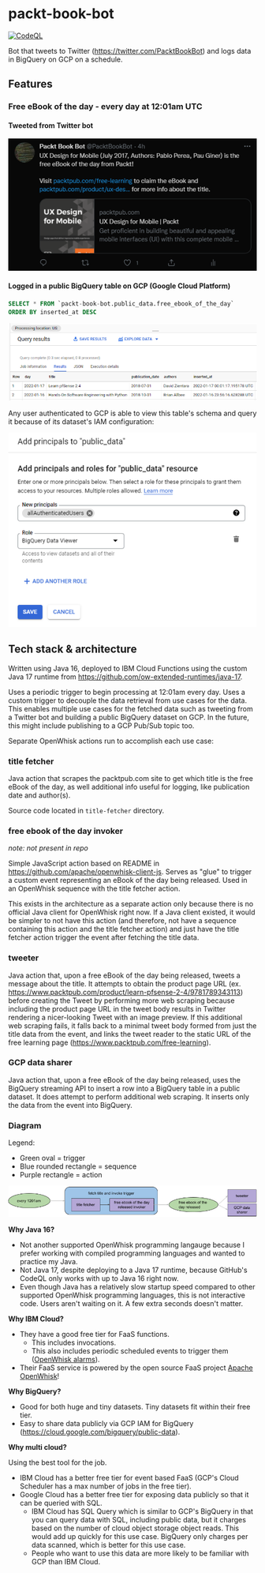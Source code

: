 # packt-book-bot

[![CodeQL](https://github.com/mattwelke/packt-book-bot/actions/workflows/codeql-analysis.yml/badge.svg?branch=main)](https://github.com/mattwelke/packt-book-bot/actions/workflows/codeql-analysis.yml)

Bot that tweets to Twitter (https://twitter.com/PacktBookBot) and logs data in BigQuery on GCP on a schedule.

## Features

### Free eBook of the day - every day at 12:01am UTC
  
#### Tweeted from Twitter bot

![Screenshot of free eBook of the day tweet](img/tweet_example.png)

#### Logged in a public BigQuery table on GCP (Google Cloud Platform)

```sql
SELECT * FROM `packt-book-bot.public_data.free_ebook_of_the_day`
ORDER BY inserted_at DESC
```

![screenshot of BigQuery results](img/bigquery_results.png)

Any user authenticated to GCP is able to view this table's schema and query it because of its dataset's IAM configuration:

![Screenshot of BigQuery dataset IAM](img/bigquery_iam.png)

## Tech stack & architecture

Written using Java 16, deployed to IBM Cloud Functions using the custom Java 17 runtime from https://github.com/ow-extended-runtimes/java-17.

Uses a periodic trigger to begin processing at 12:01am every day. Uses a custom trigger to decouple the data retrieval from use cases for the data. This enables multiple use cases for the fetched data such as tweeting from a Twitter bot and building a public BigQuery dataset on GCP. In the future, this might include publishing to a GCP Pub/Sub topic too.

Separate OpenWhisk actions run to accomplish each use case:

### title fetcher

Java action that scrapes the packtpub.com site to get which title is the free eBook of the day, as well additional info useful for logging, like publication date and author(s).

Source code located in `title-fetcher` directory.

### free ebook of the day invoker

*note: not present in repo*

Simple JavaScript action based on README in https://github.com/apache/openwhisk-client-js. 
Serves as "glue" to trigger a custom event representing an eBook of the day being released. Used in an OpenWhisk sequence with the title fetcher action.

This exists in the architecture as a separate action only because there is no official Java client for OpenWhisk right now. If a Java client existed, it would be simpler to not have this action (and therefore, not have a sequence containing this action and the title fetcher action) and just have the title fetcher action trigger the event after fetching the title data.

### tweeter

Java action that, upon a free eBook of the day being released, tweets a message about the title. It attempts to obtain the product page URL (ex. https://www.packtpub.com/product/learn-pfsense-2-4/9781789343113) before creating the Tweet by performing more web scraping because including the product page URL in the tweet body results in Twitter rendering a nicer-looking Tweet with an image preview. If this additional web scraping fails, it falls back to a minimal tweet body formed from just the title data from the event, and links the tweet reader to the static URL of the free learning page (https://www.packtpub.com/free-learning).

### GCP data sharer

Java action that, upon a free eBook of the day being released, uses the BigQuery streaming API to insert a row into a BigQuery table in a public dataset. It does attempt to perform additional web scraping. It inserts only the data from the event into BigQuery.

### Diagram

Legend:

* Green oval = trigger
* Blue rounded rectangle = sequence
* Purple rectangle = action

![architecture diagram](img/architecture.png)

**Why Java 16?**

* Not another supported OpenWhisk programming langauge because I prefer working with compiled programming languages and wanted to practice my Java.
* Not Java 17, despite deploying to a Java 17 runtime, because GitHub's CodeQL only works with up to Java 16 right now.
* Even though Java has a relatively slow startup speed compared to other supported OpenWhisk programming languages, this is not interactive code. Users aren't waiting on it. A few extra seconds doesn't matter.

**Why IBM Cloud?**

* They have a good free tier for FaaS functions.
  * This includes invocations.
  * This also includes periodic scheduled events to trigger them ([OpenWhisk alarms](https://github.com/apache/openwhisk-package-alarms/blob/master/provider/lib/cronAlarm.js)).
* Their FaaS service is powered by the open source FaaS project [Apache OpenWhisk](https://openwhisk.apache.org/)! 

**Why BigQuery?**

* Good for both huge and tiny datasets. Tiny datasets fit within their free tier.
* Easy to share data publicly via GCP IAM for BigQuery (https://cloud.google.com/bigquery/public-data).

**Why multi cloud?**

Using the best tool for the job.

* IBM Cloud has a better free tier for event based FaaS (GCP's Cloud Scheduler has a max number of jobs in the free tier).
* Google Cloud has a better free tier for exposing data publicly so that it can be queried with SQL.
  * IBM Cloud has SQL Query which is similar to GCP's BigQuery in that you can query data with SQL, including public data, but it charges based on the number of cloud object storage object reads. This would add up quickly for this use case. BigQuery only charges per data scanned, which is better for this use case.
  * People who want to use this data are more likely to be familiar with GCP than IBM Cloud.
